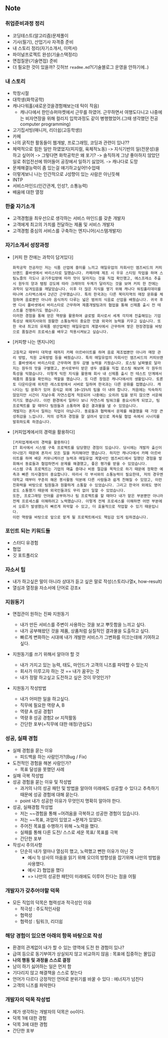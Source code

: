 ## Note

### 취업준비과정 정리

- 코딩테스트(알고리즘)문제풀이
- 기사(필기), 산업기사 자격증 준비
- 내 스토리 정리(자기소개서, 이력서)
- 파이널프로젝트 완성(기술스택정리)
- 면접질문(기술면접) 준비
- 더 필요한 것이 있을까? 깃허브 `readme.md`?(기술블로그 운영을 안하기에..)

### 내 스토리

- 학창시절
- 대학생(화학공학)
- 캐나다워홀(새로운것을경험해보는데 턱이 작음)
  - 캐나다에서 한인슈퍼마켓에서 근무를 하였어. 근무하면서 여행도다니고 나중에는 비자연장을 위해 컬리지 입학과정도 같이 병행했었어.(그때 생각했던 전공 computer programming)
- 고기집서빙(매니저, 리더쉽(고등학생))
- 카페
- 나의 굵직한 활동들이 웹개발, 프로그래밍, 코딩과 관련이 있나??
- 체력적으로 힘든 일만 하였었지(피지컬, 육체적노동) -> 지식기반의 일(전문성)을 하고 싶어어 -> 그렇다면 화학공학은 왜 포기? -> 솔직하게 그냥 좋아하지 않았던 일로 취업전선에 뛰어들어 공장에서 일하기 싫었어. -> 캐나다로 도망
- 문제해결능력이 좀 있는걸 얘기하고싶어!!수업때
- 이렇게보니 나는 인간적으로 J성향이 있는 사람은 아닌듯해
- INTP
- 서비스마인드(인간관계, 인성?, 소통능력)
- 배움에 대한 열정

### 한줄 자기소개

- 고객경험을 최우선으로 생각하는 서비스 마인드를 갖춘 개발자
- 고객에게 최고의 가치를 전달하는 제품 및 서비스 개발자
- 고객경험 중심의 서비스를 구축하는 엔지니어(시스템개발자)

### 자기소개서 성장과정

- [커피 한 잔에는 과학이 담겨있다]

  ```
  화학공학 전공자인 저는 식품 산업에 흥미를 느끼고 매일유업의 자회사인 엠즈씨드의 커피브랜드 폴바셋에서 바리스타로 일했습니다. 카페라떼 제조 시 우유 스티밍 작업을 하며 스팀노즐의 각도나 공기주입량에 따라 맛이 달라지는 것을 직접 확인했고, 에스프레소 추출 시 원두의 양과 탬핑 강도에 따라 크레마의 두께가 달라지는 것을 보며 커피 한 잔에는 과학이 담겨있음을 깨달았습니다. 이후 더 많은 지식을 쌓기 위해 캐나다 워킹홀리데이를 떠나며 스타벅스에서 2년간 근무했습니다. 특히 한국과는 다른 북미지역의 매장 문화를 체험하며 음료뿐만 아니라 음식까지 다루는 넓은 범위의 식음료 산업을 배웠습니다. 귀국 후엔 다시 폴바셋에서 바리스타로 근무하며 제품개발팀과의 협업을 통해 신제품 출시 전 테스트를 진행하기도 했습니다.
  이러한 경험을 통해 얻은 역량을 활용하여 글로벌 회사로서 세계 각지에 진출해있는 기업 특성상 해외지사와의 원활한 소통능력이 중요한 만큼 외국어 능력을 키우고 싶습니다. 또한 국내 최고의 유제품 생산업체인 매일유업의 계열사에서 근무하며 쌓은 현장경험을 바탕으로 품질관리 프로세스를 배우고 적용시켜보고 싶습니다.
  ```

- [커피향 나는 엔지니어]

  ```
  고등학교 때부터 대학생 때까지 카페 아르바이트를 하며 음료 제조법뿐만 아니라 매장 관리 방법, 직원 교육방법 등을 배웠습니다. 특히 매일유업의 자회사인 엠즈씨드의 커피브랜드 폴바셋에서 바리스타로 근무하며 원두 감별 능력을 키웠습니다. 로스팅 날짜별로 달라지는 원두의 맛을 구별했고, 본사로부터 받은 생두 샘플을 직접 로스팅 해보며 각 원두의 특성을 익혔습니다. 이렇게 익힌 지식을 활용해 회사 내 신제품 출시 전 테스트 단계에서 제품의 품질을 확인하는 역할을 했습니다. 또 다른 장점은 캐나다에서의 생활입니다. 토론토 다운타운에 위치한 레스토랑에서 서버로 일하며 한국과는 다른 문화를 접했습니다. 캐나다는 팁 문화가 있어 음식값 외에 10~15%의 팁을 더 내야 합니다. 처음에는 익숙하지 않았지만 시간이 지날수록 자연스럽게 적응되어 나중에는 오히려 팁을 받지 않으면 서운해지기도 했습니다. 이런 환경에서 일하다 보니 자연스레 팀워크를 중요시하게 되었고, 팀 프로젝트를 할 때마다 팀원들과 소통하며 좋은 결과물을 낼 수 있었습니다.
  개발자는 혼자서 일하는 직업이 아닙니다. 동료들과 협력해서 문제를 해결했을 때 가장 큰 성취감을 느낍니다. 저의 성격과 경험을 잘 살려서 앞으로 계속될 협업 속에서 시너지를 발휘하도록 하겠습니다.
  ```

- [커피업계에서의 경력을 활용하다]

  ```
  [커피업계에서의 경력을 활용하다]
  IT 회사에서 시스템 구축 프로젝트를 담당했던 경험이 있습니다. 당시에는 개발자 출신이 아니었기 때문에 혼자서 모든 일을 처리해야만 했습니다. 하지만 캐나다에서 카페 아르바이트를 하며 배운 커뮤니케이션 능력과 매일유업 계열사인 엠즈씨드에서 일했던 경험을 발휘해서 동료들과 협업하면서 문제를 해결했고, 좋은 평가를 받을 수 있었습니다.
  시스템 구축 프로젝트는 기업의 매출 증대나 비용 절감을 목적으로 하기 때문에 정확한 예측과 빠른 의사결정이 중요합니다. 따라서 각 부서와의 소통능력이 필요한데, 저의 경우엔 대학교 때부터 꾸준히 해온 봉사활동 덕분에 다른 사람들과 쉽게 친해질 수 있었고, 이런 친화력을 바탕으로 팀원들과 원활하게 소통할 수 있었습니다. 그리고 한국어 외에도 영어로도 소통했기 때문에 외국인들과도 무리 없이 일할 수 있었습니다.
  또한, 프로그래밍 언어를 공부하거나 팀 프로젝트를 할 때마다 내가 맡은 부분뿐만 아니라 전체 프로세스를 이해하려고 노력했습니다. 이렇게 전체 프로세스를 이해하면 어떤 부분에서 오류가 발생했는지 빠르게 파악할 수 있고, 더 효율적으로 작업할 수 있기 때문입니다.
  이런 역량을 바탕으로 앞으로 맡게 될 프로젝트에서도 책임감 있게 임하겠습니다.
  ```

### 포인트 되는 키워드들

- 스터디 유경험
- 협업
- 깃 포트폴리오

### 자소서 팁

- 내가 하고싶은 말이 아니라 상대가 듣고 싶은 말로 작성(스토리나열x, how-result)
- 열심과 열정을 자소서에 단어로 강조x

### 지원동기

- 면접관이 원하는 진짜 지원동기

  - 내가 만든 서비스를 주변이 사용하는 것을 보고 뿌듯함을 느끼고 싶다.
  - 내가 공부해왔던 것을 제품, 상품처럼 실질적인 결과물을 도출하고 싶다.
  - 빠르게 변화하는 시대에 내가 개발한 서비스가 그변화를 이끄는데에 기여하고 싶다.

- 지원동기를 쓰기 위해서 알아야 할 것

  - 내가 가지고 있는 능력, 태도, 마인드가 고객의 니즈를 파악할 수 있는지
  - 회사가 이루고자 하는 것 == 내가 꿈꾸는 것
  - 내가 정말 하고싶고 도전하고 싶은 것이 무엇인가?

- 지원동기 작성방법
  - 내가 어떠한 일을 하고싶다.
  - 직무에 필요한 역량 A, B
  - 역량 A 성공 경험1
  - 역량 B 성공 경험2 or 지적활동
  - 간단한 포부(=직무에 대한 애정/관심도)

### 성공, 실패 경험

- 실패 경험을 묻는 이유
  - 피드백을 하는 사람인가?(Bug / Fix)
- 도전적인 경험을 해본 사람인가?
  - 목표 달성을 못했던 사례
- 실패 극복 작성법
- 성공 경험을 묻는 이유 및 작성법
  - 과거의 나의 성공 패턴 및 방법을 알아야 미래에도 성공할 수 있다고 추측하기 때문에 성공 경험에 대해 묻는다.
  - point 내가 성공한 이유가 무엇인지 명확히 알아야 한다.
- 성공, 실패경험 작성법
  - 저는 ~~경험을 통해 ~어려움을 극복하고 성공한 경험이 있습니다.
  - 저는 ~~목표, 과업이 있었고 ~문제가 있었다.
  - 주어진 목표를 수행하기 위해 ~노력을 했다.
  - 실패를 통해 다른 도전/ 스스로 세운 목표/ 목표를 극복
  - 간단한 포부
- 작성시 주의사항
  - 단순히 내가 얼마나 열심히 했고, 노력했고 뻔한 이유가 아닌 것
    - 예시 1) 상사의 마음을 읽기 위해 오더의 방향성을 잡기위해 나만의 방법을 사용했다.
    - 예시 2) 협업을 했다
    - => 나만의 성공한 패턴이 미래에도 이루어 진다는 점을 어필

### 개발자가 갖추어야할 덕목

- 모든 직업의 덕목은 협력성과 적극성인 이유
  - 적극성 : 주도적인사람
  - 협력성
  - 협력성 : 팀워크, 리더쉽

### 해당 경험이 있으면 아래의 항목 바탕으로 작성

- 환경의 관계없이 내가 할 수 있는 영역에 도전 한 경험이 있나?
- 급여 등으로 동기부여가 상실되지 않고 비교하지 않음 : 목표에 집중하는 몰입감
- **나의 행동 및 과정을 스스로 결정**
- 남이 하기 싫어하는 일은 먼저 함
- 기다리지 않고 해결책을 스스로 찾는다
- 언어가 다르다 긍정적인 언어로 분위기를 바꿀 수 있다 : 에너지가 넘친다
- 고객의 니즈를 파악한다

### 개발자의 덕목 작성법

- 제가 생각하는 개발자의 덕목은 oo이다.
- 덕목 1에 대한 경험
- 덕목 3에 대한 경험
- 간단한 포부
